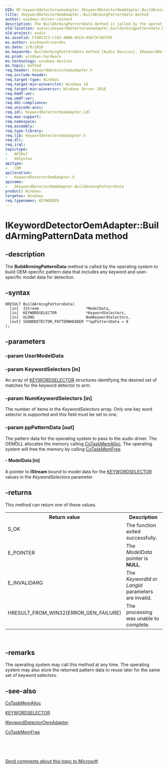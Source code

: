 ```yaml
---
UID: NF:keyworddetectoroemadapter.IKeywordDetectorOemAdapter.BuildArmingPatternData
title: IKeywordDetectorOemAdapter::BuildArmingPatternData method
author: windows-driver-content
description: The BuildArmingPatternData method is called by the operating system to build OEM-specific pattern data that includes any keyword and user-specific model data for detection.
old-location: audio\ikeyworddetectoroemadapter_buildarmingpatterndata.htm
old-project: audio
ms.assetid: F74DC3C3-C182-4BBA-93C8-95A73C58CFEF
ms.author: windowsdriverdev
ms.date: 2/8/2018
ms.keywords: BuildArmingPatternData method [Audio Devices], IKeywordDetectorOemAdapter interface, IKeywordDetectorOemAdapter interface [Audio Devices], BuildArmingPatternData method, BuildArmingPatternData method [Audio Devices], keyworddetectoroemadapter/IKeywordDetectorOemAdapter::BuildArmingPatternData, IKeywordDetectorOemAdapter, audio.ikeyworddetectoroemadapter_buildarmingpatterndata, IKeywordDetectorOemAdapter::BuildArmingPatternData, BuildArmingPatternData
ms.prod: windows-hardware
ms.technology: windows-devices
ms.topic: method
req.header: keyworddetectoroemadapter.h
req.include-header: 
req.target-type: Windows
req.target-min-winverclnt: Windows 10
req.target-min-winversvr: Windows Server 2016
req.kmdf-ver: 
req.umdf-ver: 
req.ddi-compliance: 
req.unicode-ansi: 
req.idl: KeywordDetectorOemAdapter.idl
req.max-support: 
req.namespace: 
req.assembly: 
req.type-library: 
req.lib: keyworddetectoroemadapter.h
req.dll: 
req.irql: 
topictype:
-	APIRef
-	kbSyntax
apitype:
-	COM
apilocation:
-	KeywordDetectorOemAdapter.h
apiname:
-	IKeywordDetectorOemAdapter.BuildArmingPatternData
product: Windows
targetos: Windows
req.typenames: KEYWORDID
---
```


# IKeywordDetectorOemAdapter::BuildArmingPatternData method


## -description


The <b>BuildArmingPatternData</b> method is called by the operating system to build OEM-specific pattern data that includes any keyword and user-specific model data for detection.


## -syntax


````
HRESULT BuildArmingPatternData(
  [in]  IStream                     *ModelData,
  [in]  KEYWORDSELECTOR             *KeywordSelectors,
  [in]  ULONG                       NumKeywordSelectors,
  [out] SOUNDDETECTOR_PATTERNHEADER **ppPatternData = 0
);
````


## -parameters




### -param UserModelData




### -param KeywordSelectors [in]

An array of <a href="..\keyworddetectoroemadapter\ns-keyworddetectoroemadapter-__midl_ikeyworddetectoroemadapter_0003.md">KEYWORDSELECTOR</a> structures identifying the desired set of matches for the keyword detector to arm.


### -param NumKeywordSelectors [in]

The number of items in the <i>KeywordSelectors</i> array. Only one key word selector is supported and this field must be set to one.


### -param ppPatternData [out]

The pattern data for the operating system to pass to the audio driver. The OEMDLL allocates the memory calling <a href="https://msdn.microsoft.com/c4cb588d-9482-4f90-a92e-75b604540d5c">CoTaskMemAlloc</a>. The operating system will free the memory by calling <a href="https://msdn.microsoft.com/3d0af12e-fc74-4ef7-b2dd-e9da5d0483c7">CoTaskMemFree</a>.


#### - ModelData [in]

A pointer to <b>IStream</b> bound to model data for the <a href="..\keyworddetectoroemadapter\ns-keyworddetectoroemadapter-__midl_ikeyworddetectoroemadapter_0003.md">KEYWORDSELECTOR</a> values in the <i>KeywordSelectors</i> parameter.


## -returns



This method can return one of these values.

<table>
<tr>
<th>Return value</th>
<th>Description</th>
</tr>
<tr>
<td width="40%">
<dl>
<dt>S_OK</dt>
</dl>
</td>
<td width="60%">
The function exited successfully. 

</td>
</tr>
<tr>
<td width="40%">
<dl>
<dt>E_POINTER</dt>
</dl>
</td>
<td width="60%">
 The <i>ModelData</i> pointer is <b>NULL</b>.

</td>
</tr>
<tr>
<td width="40%">
<dl>
<dt>E_INVALIDARG</dt>
</dl>
</td>
<td width="60%">
 The <i>KeywordId</i> or <i>LangId</i> parameters are invalid.

</td>
</tr>
<tr>
<td width="40%">
<dl>
<dt>HRESULT_FROM_WIN32(ERROR_GEN_FAILURE)</dt>
</dl>
</td>
<td width="60%">
 The processing was unable to complete.

</td>
</tr>
</table>
 




## -remarks



The operating system may call this method at any time. The operating system may also store the returned pattern data to reuse later for the same set of keyword selectors.




## -see-also

<a href="https://msdn.microsoft.com/c4cb588d-9482-4f90-a92e-75b604540d5c">CoTaskMemAlloc</a>



<a href="..\keyworddetectoroemadapter\ns-keyworddetectoroemadapter-__midl_ikeyworddetectoroemadapter_0003.md">KEYWORDSELECTOR</a>



<a href="..\keyworddetectoroemadapter\nn-keyworddetectoroemadapter-ikeyworddetectoroemadapter.md">IKeywordDetectorOemAdapter</a>



<a href="https://msdn.microsoft.com/3d0af12e-fc74-4ef7-b2dd-e9da5d0483c7">CoTaskMemFree</a>



 

 

<a href="mailto:wsddocfb@microsoft.com?subject=Documentation%20feedback [audio\audio]:%20IKeywordDetectorOemAdapter::BuildArmingPatternData method%20 RELEASE:%20(2/8/2018)&amp;body=%0A%0APRIVACY STATEMENT%0A%0AWe use your feedback to improve the documentation. We don't use your email address for any other purpose, and we'll remove your email address from our system after the issue that you're reporting is fixed. While we're working to fix this issue, we might send you an email message to ask for more info. Later, we might also send you an email message to let you know that we've addressed your feedback.%0A%0AFor more info about Microsoft's privacy policy, see http://privacy.microsoft.com/en-us/default.aspx." title="Send comments about this topic to Microsoft">Send comments about this topic to Microsoft</a>

